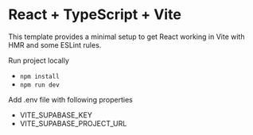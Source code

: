 # React + TypeScript + Vite

This template provides a minimal setup to get React working in Vite with HMR and some ESLint rules.

Run project locally

- `npm install`
- `npm run dev`

Add .env file with following properties

- VITE_SUPABASE_KEY
- VITE_SUPABASE_PROJECT_URL
